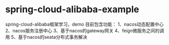 # spring-cloud-alibaba-example
spring-cloud-alibaba框架学习，demo
目前包含功能：
1、nacos动态配置中心
2、nacos服务注册中心
3、基于nacos的gateway网关
4、feign微服务之间的调用
5、基于nacos的seata分布式事务解决

